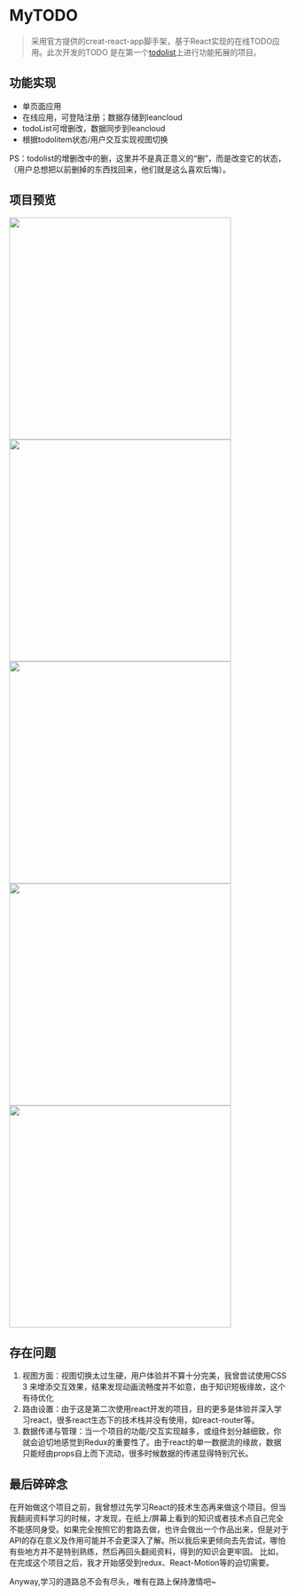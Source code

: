 # MyTODO
> 采用官方提供的creat-react-app脚手架，基于React实现的在线TODO应用。此次开发的TODO 是在第一个[todolist](https://github.com/lynchuh/TodoList-demo)上进行功能拓展的项目。


## 功能实现
- 单页面应用
- 在线应用，可登陆注册；数据存储到leancloud
- todoList可增删改，数据同步到leancloud
- 根据todolitem状态/用户交互实现视图切换

PS：todolist的增删改中的删，这里并不是真正意义的“删”，而是改变它的状态，（用户总想把以前删掉的东西找回来，他们就是这么喜欢后悔）。
## 项目预览
<img src="http://pdoyygimo.bkt.clouddn.com/logUp-min.png" width="400px"/> <img src="http://pdoyygimo.bkt.clouddn.com/%E5%88%A0%E9%99%A4-min.png" width="400px"/><img src="http://pdoyygimo.bkt.clouddn.com/logIn-min.png" width="400px"/><img src="http://pdoyygimo.bkt.clouddn.com/%E5%BE%85%E5%8A%9E-min.png" width="400px"/><img src="http://pdoyygimo.bkt.clouddn.com/%E5%AE%8C%E6%88%90-min.png" width="400px"/>

## 存在问题
1. 视图方面：视图切换太过生硬，用户体验并不算十分完美，我曾尝试使用CSS 3 来增添交互效果，结果发现动画流畅度并不如意，由于知识短板缘故，这个有待优化
2. 路由设置：由于这是第二次使用react开发的项目，目的更多是体验并深入学习react，很多react生态下的技术栈并没有使用，如react-router等。
3. 数据传递与管理：当一个项目的功能/交互实现越多，或组件划分越细致，你就会迫切地感觉到Redux的重要性了。由于react的单一数据流的缘故，数据只能经由props自上而下流动，很多时候数据的传递显得特别冗长。

## 最后碎碎念
  在开始做这个项目之前，我曾想过先学习React的技术生态再来做这个项目。但当我翻阅资料学习的时候，才发现，在纸上/屏幕上看到的知识或者技术点自己完全不能感同身受。如果完全按照它的套路去做，也许会做出一个作品出来，但是对于API的存在意义及作用可能并不会更深入了解。所以我后来更倾向去先尝试，哪怕有些地方并不是特别熟练，然后再回头翻阅资料，得到的知识会更牢固。
  比如，在完成这个项目之后，我才开始感受到redux、React-Motion等的迫切需要。
  
  Anyway,学习的道路总不会有尽头，唯有在路上保持激情吧~
